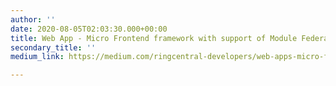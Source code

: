 ```yaml
---
author: ''
date: 2020-08-05T02:03:30.000+00:00
title: Web App - Micro Frontend framework with support of Module Federation
secondary_title: ''
medium_link: https://medium.com/ringcentral-developers/web-apps-micro-frontend-framework-with-support-of-webpack-module-federation-376e0b1ea6c6

---
```


